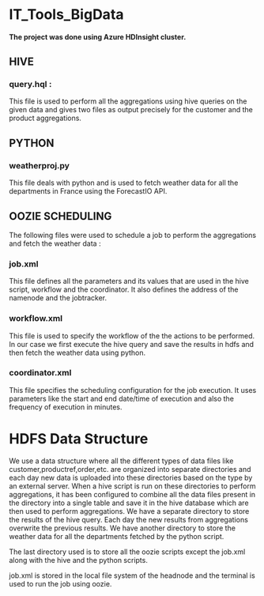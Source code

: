 # IT_Tools_BigData

#### The project was done using Azure HDInsight cluster.

## HIVE

### query.hql :

This file is used to perform all the aggregations using hive queries on the given data and gives two files as output precisely for the customer and the product aggregations.

## PYTHON

### weatherproj.py

This file deals with python and is used to fetch weather data for all the departments in France using the ForecastIO API.

## OOZIE SCHEDULING

The following files were used to schedule a job to perform the aggregations and fetch the weather data :

### job.xml

This file defines all the parameters and its values that are used in the hive script, workflow and the coordinator. It also defines the address of the namenode and the jobtracker.

### workflow.xml

This file is used to specify the workflow of the the actions to be performed. In our case we first execute the hive query and save the results in hdfs and then fetch the weather data using python.

### coordinator.xml

This file specifies the scheduling configuration for the job execution. It uses parameters like the start and end date/time of execution and also the frequency of execution in minutes.

# HDFS Data Structure

We use a data structure where all the different types of data files like customer,productref,order,etc. are organized into separate directories and each day new data is uploaded into these directories based on the type by an external server.
When a hive script is run on these directories to perform aggregations, it has been configured to combine all the data files present in the directory into a single table and save it in the hive database which are then used to perform aggregations.
We have a separate directory to store the results of the hive query. Each day the new results from aggregations overwrite the previous results.
We have another directory to store the weather data for all the departments fetched by the python script.

The last directory used is to store all the oozie scripts except the job.xml along with the hive and the python scripts.

job.xml is stored in the local file system of the headnode and the terminal is used to run the job using oozie.

